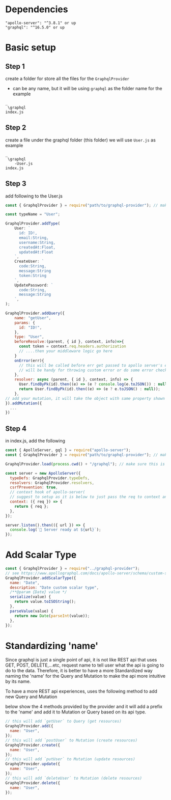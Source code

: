 # Dependencies

    "apollo-server": "^3.8.1" or up
    "graphql": "^16.5.0" or up

# Basic setup

## Step 1

create a folder for store all the files for the `GraphqlProvider`

- can be any name, but it will be using `graphql` as the folder name for the example

```
_
 \graphql
index.js
```

## Step 2

create a file under the graphql folder (this folder)
we will use `User.js` as example

```
_
 \graphql
    -User.js
index.js
```

## Step 3

add following to the User.js

```js
const { GraphqlProvider } = require("path/to/graphql-provider"); // make sure this is where the lib exist

const typeName = "User";

GraphqlProvider.addType(
    User: `
      id: ID!,
      email:String,
      username:String,
      createdAt:Float,
      updatedAt:Float
    `,
    CreateUser: `
      code:String,
      message:String
      token:String
    `,
    UpdatePassword: `
      code:String,
      message:String
    `,
);

GraphqlProvider.addQuery({
    name: "getUser",
    params: {
      id: "ID!",
    },
    type: "User",
    beforeResolve:(parent, { id }, context, info)=>{
      const token = context.req.headers.authorization
      // ....then your middleware logic go here
    }
    onError(err){
      // this will be called before err get passed to apollo server's error handler
      // will be handy for throwing custom error or do some error checking
    },
    resolver: async (parent, { id }, context, info) => {
      User.findByPk(id).then((e) => (e ? console.log(e.toJSON()) : null));
      return User.findByPk(id).then((e) => (e ? e.toJSON() : null));
    },
// add your mutation, it will take the object with same property shown above
}).addMutation({
  ...
})

```

## Step 4

in index.js, add the following

```js
const { ApolloServer, gql } = require("apollo-server");
const { GraphqlProvider } = require("path/to/graphql-provider"); // make sure this is where the lib exist

GraphqlProvider.load(process.cwd() + "/graphql"); // make sure this is where all the grapql files exist

const server = new ApolloServer({
  typeDefs: GraphqlProvider.typeDefs,
  resolvers: GraphqlProvider.resolvers,
  csrfPrevention: true,
  // context hook of apollo-server(
  // suggest to setup as it is below to just pass the req to context and then use beforeResolve() hook as middleware for each resolver)
  context: ({ req }) => {
    return { req };
  },
});

server.listen().then(({ url }) => {
  console.log(`🚀 Server ready at ${url}`);
});
```

# Add Scalar Type

```js
const { GraphqlProvider } = require("../graphql-provider");
// see https://www.apollographql.com/docs/apollo-server/schema/custom-scalars/  for details
GraphqlProvider.addScalarType({
  name: "Date",
  description: "Date custom scalar type",
  /**@param {Date} value */
  serialize(value) {
    return value.toISOString();
  },
  parseValue(value) {
    return new Date(parseInt(value));
  },
});
```

# Standardizing 'name'

Since graphql is just a single point of api, it is not like REST api that uses GET, POST, DELETE,...etc, request name to tell user what the api is going to do to the data. Therefore, it is better to have a more Standardized way naming the 'name' for the Query and Mutation to make the api more intuitive by its name.

To have a more REST api experiences, uses the following method to add new Query and Mutation

below show the 4 methods provided by the provider and it will add a prefix to the 'name' and add it to Mutation or Query based on its api type.

```js
// this will add `getUser` to Query (get resources)
GraphqlProvider.add({
  name: "User",
});
// this will add `postUser` to Mutation (create resources)
GraphqlProvider.create({
  name: "User",
});
// this will add `putUser` to Mutation (update resources)
GraphqlProvider.update({
  name: "User",
});
// this will add `deleteUser` to Mutation (delete resources)
GraphqlProvider.delete({
  name: "User",
});
```

